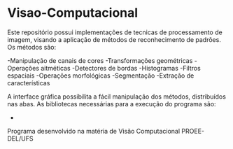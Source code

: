 # Visao-Computacional
Este repositório possui implementações de tecnicas de processamento de imagem, visando a aplicação de métodos de reconhecimento de padrões. Os métodos são:

-Manipulação de canais de cores
-Transformações geométricas
-Operações aitméticas
-Detectores de bordas
-Histogramas
-Filtros espaciais
-Operações morfológicas
-Segmentação
-Extração de características

A interface gráfica possibilita a fácil manipulação dos métodos, distribuídos nas abas. As bibliotecas necessárias para a execução do programa são:

-

Programa desenvolvido na matéria de Visão Computacional PROEE-DEL/UFS
